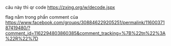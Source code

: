 câu này thì qr code
https://zxing.org/w/decode.jspx

flag nằm trong phần comment của https://www.facebook.com/groups/308846229205251/permalink/1160037187419480/?comment_id=1162294803860385&comment_tracking=%7B%22tn%22%3A%22R%22%7D
